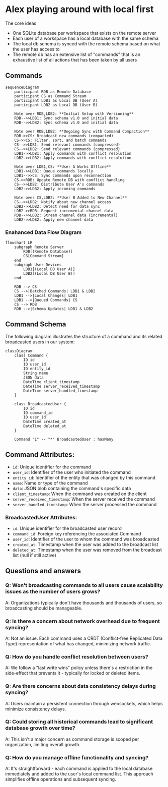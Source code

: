 # Alex playing around with local first

The core ideas

- One SQLite database per workspace that exists on the remote server
- Each user of a workspace has a local database with the same schema
- The local db schema is synced with the remote schema based on what the user has access to
- The remote db has an extensive list of "commands" that is an exhaustive list of all actions that has been taken by all users

## Commands

```mermaid
sequenceDiagram
    participant RDB as Remote Database
    participant CS as Command Stream
    participant LDB1 as Local DB (User A)
    participant LDB2 as Local DB (User B)

    Note over RDB,LDB2: **Initial Setup with Versioning**
    RDB-->>LDB1: Sync schema v1.0 and initial data
    RDB-->>LDB2: Sync schema v1.0 and initial data

    Note over RDB,LDB2: **Ongoing Sync with Command Compaction**
    RDB->>CS: Broadcast new commands (compacted)
    CS->>CS: Filter, sort, and batch commands
    CS-->>LDB1: Send relevant commands (compressed)
    CS-->>LDB2: Send relevant commands (compressed)
    LDB1->>LDB1: Apply commands with conflict resolution
    LDB2->>LDB2: Apply commands with conflict resolution

    Note over LDB1,CS: **User A Works Offline**
    LDB1->>LDB1: Queue commands locally
    LDB1-->>CS: Sync commands upon reconnection
    CS->>RDB: Update Remote DB with conflict handling
    CS-->>LDB2: Distribute User A's commands
    LDB2->>LDB2: Apply incoming commands

    Note over CS,LDB2: **User B Added to New Channel**
    CS-->>LDB2: Notify about new channel access
    LDB2->>LDB2: Detect need for data sync
    LDB2->>RDB: Request incremental channel data
    RDB-->>LDB2: Stream channel data (incremental)
    LDB2->>LDB2: Apply new channel data

```

### Enahanced Data Flow Diagram

```mermaid
flowchart LR
    subgraph Remote Server
        RDB[(Remote Database)]
        CS[Command Stream]
    end
    subgraph User Devices
        LDB1[(Local DB User A)]
        LDB2[(Local DB User B)]
    end

    RDB --> CS
    CS -->|Batched Commands| LDB1 & LDB2
    LDB1 -->|Local Changes| LDB1
    LDB1 -->|Queued Commands| CS
    CS --> RDB
    RDB -->|Schema Updates| LDB1 & LDB2
```

## Command Schema

The following diagram illustrates the structure of a command and its related broadcasted users in our system:

```mermaid
classDiagram
    class Command {
        ID id
        ID user_id
        ID entity_id
        String name
        JSON data
        DateTime client_timestamp
        DateTime server_received_timestamp
        DateTime server_handled_timestamp
    }

    class BroadcastedUser {
        ID id
        ID command_id
        ID user_id
        DateTime created_at
        DateTime deleted_at
    }

    Command "1" -- "*" BroadcastedUser : hasMany
```

## Command Attributes:

- `id`: Unique identifier for the command
- `user_id`: Identifier of the user who initiated the command
- `entity_id`: Identifier of the entity that was changed by this command
- `name`: Name or type of the command
- `data`: JSON blob containing the command's specific data
- `client_timestamp`: When the command was created on the client
- `server_received_timestamp`: When the server received the command
- `server_handled_timestamp`: When the server processed the command

### BroadcastedUser Attributes:

- `id`: Unique identifier for the broadcasted user record
- `command_id`: Foreign key referencing the associated Command
- `user_id`: Identifier of the user to whom the command was broadcasted
- `created_at`: Timestamp when the user was added to the broadcast list
- `deleted_at`: Timestamp when the user was removed from the broadcast list (null if still active)

## Questions and answers

### Q: Won't broadcasting commands to all users cause scalability issues as the number of users grows?

A: Organizations typically don't have thousands and thousands of users, so broadcasting should be manageable.

### Q: Is there a concern about network overhead due to frequent syncing?

A: Not an issue. Each command uses a CRDT (Conflict-free Replicated Data Type) representation of what has changed, minimizing network traffic.

### Q: How do you handle conflict resolution between users?

A: We follow a "last write wins" policy unless there's a restriction in the side-effect that prevents it - typically for locked or deleted items.

### Q: Are there concerns about data consistency delays during syncing?

A: Users maintain a persistent connection through websockets, which helps minimize consistency delays.

### Q: Could storing all historical commands lead to significant database growth over time?

A: This isn't a major concern as command storage is scoped per organization, limiting overall growth.

### Q: How do you manage offline functionality and syncing?

A: It's straightforward - each command is applied to the local database immediately and added to the user's local command list. This approach simplifies offline operations and subsequent syncing.
